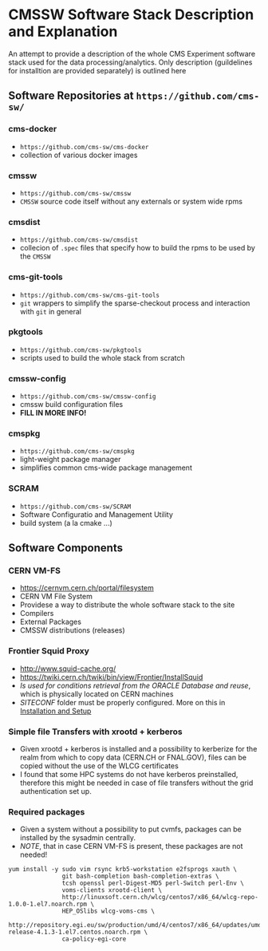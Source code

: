 # CMSSW Software Stack Description and Explanation

An attempt to provide a description of the whole CMS Experiment software stack used for the data processing/analytics. Only description (guildelines for installtion are provided separately) is outlined here

## Software Repositories at `https://github.com/cms-sw/`

### cms-docker 
- `https://github.com/cms-sw/cms-docker`
- collection of various docker images

### cmssw
- `https://github.com/cms-sw/cmssw`
- `CMSSW` source code itself without any externals or system wide rpms

### cmsdist
- `https://github.com/cms-sw/cmsdist`
- collecion of `.spec` files that specify how to build the rpms to be used by the `CMSSW`

### cms-git-tools
- `https://github.com/cms-sw/cms-git-tools`
- `git` wrappers to simplify the sparse-checkout process and interaction with `git` in general

### pkgtools
- `https://github.com/cms-sw/pkgtools`
- scripts used to build the whole stack from scratch

### cmssw-config
- `https://github.com/cms-sw/cmssw-config`
- cmssw build configuration files 
- __FILL IN MORE INFO!__

### cmspkg
- `https://github.com/cms-sw/cmspkg`
- light-weight package manager
- simplifies common cms-wide package management

### SCRAM 
- `https://github.com/cms-sw/SCRAM`
- Software Configuratio and Management Utility
- build system (a la cmake ...)

## Software Components

### CERN VM-FS
- https://cernvm.cern.ch/portal/filesystem
- CERN VM File System
- Providese a way to distribute the whole software stack to the site
 - Compilers
 - External Packages
 - CMSSW distributions (releases)

### Frontier Squid Proxy
- http://www.squid-cache.org/
- https://twiki.cern.ch/twiki/bin/view/Frontier/InstallSquid
- *Is used for conditions retrieval from the ORACLE Database and reuse*, which is physically located on CERN machines
- *SITECONF* folder must be properly configured. More on this in [Installation and Setup](InstallationAndSetup.md)

### Simple file Transfers with xrootd + kerberos
- Given xrootd + kerberos is installed and a possibility to kerberize for the realm from which to copy data (CERN.CH or FNAL.GOV), files can be copied without the use of the WLCG certificates
- I found that some HPC systems do not have kerberos preinstalled, therefore this might be needed in case of file transfers without the grid authentication set up.

### Required packages
- Given a system without a possibility to put cvmfs, packages can be installed by the sysadmin centrally.
- *NOTE*, that in case CERN VM-FS is present, these packages are not needed!
```
yum install -y sudo vim rsync krb5-workstation e2fsprogs xauth \
               git bash-completion bash-completion-extras \
               tcsh openssl perl-Digest-MD5 perl-Switch perl-Env \
               voms-clients xrootd-client \
               http://linuxsoft.cern.ch/wlcg/centos7/x86_64/wlcg-repo-1.0.0-1.el7.noarch.rpm \
               HEP_OSlibs wlcg-voms-cms \
               http://repository.egi.eu/sw/production/umd/4/centos7/x86_64/updates/umd-release-4.1.3-1.el7.centos.noarch.rpm \
               ca-policy-egi-core
```
